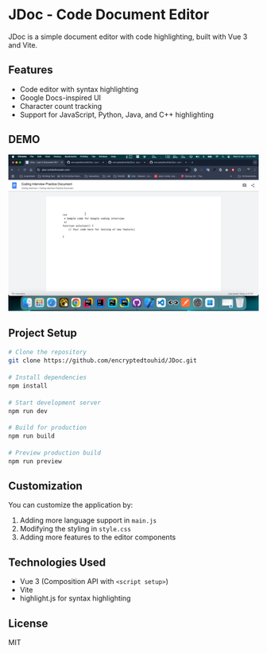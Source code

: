 # JDoc - Code Document Editor

JDoc is a simple document editor with code highlighting, built with Vue 3 and Vite.

## Features

- Code editor with syntax highlighting
- Google Docs-inspired UI
- Character count tracking
- Support for JavaScript, Python, Java, and C++ highlighting

## DEMO

![Live Demo](image.png)


## Project Setup

```bash
# Clone the repository
git clone https://github.com/encryptedtouhid/JDoc.git

# Install dependencies
npm install

# Start development server
npm run dev

# Build for production
npm run build

# Preview production build
npm run preview
```

## Customization

You can customize the application by:

1. Adding more language support in `main.js`
2. Modifying the styling in `style.css`
3. Adding more features to the editor components

## Technologies Used

- Vue 3 (Composition API with `<script setup>`)
- Vite
- highlight.js for syntax highlighting

## License

MIT